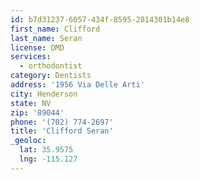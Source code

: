 ```yaml
---
id: b7d31237-6057-434f-8595-2814301b14e8
first_name: Clifford
last_name: Seran
license: DMD
services:
  - orthodontist
category: Dentists
address: '1956 Via Delle Arti'
city: Henderson
state: NV
zip: '89044'
phone: '(702) 774-2697'
title: 'Clifford Seran'
_geoloc:
  lat: 35.9575
  lng: -115.127
---
```


